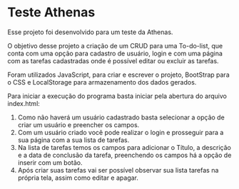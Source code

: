 # Teste Athenas

Esse projeto foi desenvolvido para um teste da Athenas.

O objetivo desse projeto a criação de um CRUD para uma To-do-list, que conta com uma opção para cadastro de usuário, login e com uma página com as tarefas cadastradas onde é possível editar ou excluir as tarefas.

Foram utilizados JavaScript, para criar e escrever o projeto, BootStrap para o CSS e LocalStorage para armazenamento dos dados gerados.

Para iniciar a execução do programa basta iniciar pela abertura do arquivo index.html:

1. Como não haverá um usuário cadastrado basta selecionar a opção de criar um usuário e preencher os campos.
2. Com um usuário criado você pode realizar o login e prosseguir para a sua página com a sua lista de tarefas.
3. Na lista de tarefas temos os campos para adicionar o Título, a descrição e a data de conclusão da tarefa, preenchendo os campos há a opção de inserir com um botão.
4. Após criar suas tarefas vai ser possível observar sua lista tarefas na própria tela, assim como editar e apagar.

